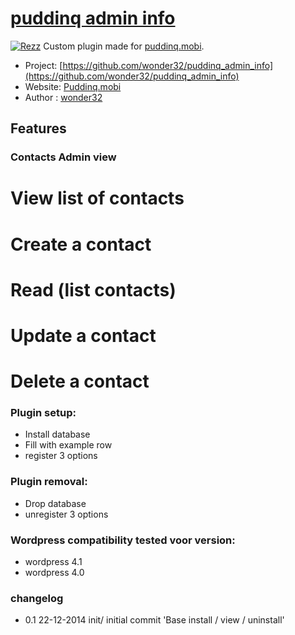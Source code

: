 # [puddinq admin info](http://rezz.nu)

[![Rezz](https://www.puddinq.mobi/wp-content/themes/puddinq/img/logo.gif)](http://www.puddinq.mobi)
Custom plugin made for [puddinq.mobi](http://puddinq.mobi).

* Project: [https://github.com/wonder32/puddinq_admin_info](https://github.com/wonder32/puddinq_admin_info)
* Website: [Puddinq.mobi](https://puddinq.mobi)
* Author : [wonder32](https://puddinq.mobi/wip/profiel/)

## Features

### Contacts Admin view
# View list of contacts
# Create a contact
# Read (list contacts)
# Update a contact
# Delete a contact



### Plugin setup:
* Install database
* Fill with example row
* register 3 options 

### Plugin removal:
* Drop database
* unregister 3 options

### Wordpress compatibility tested voor version:
* wordpress 4.1
* wordpress 4.0

### changelog
* 0.1 22-12-2014 init/ initial commit 'Base install / view / uninstall'